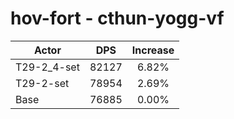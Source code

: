 # hov-fort - cthun-yogg-vf
| Actor | DPS | Increase |
|---|:---:|:---:|
|T29-2_4-set|82127|6.82%|
|T29-2-set|78954|2.69%|
|Base|76885|0.00%|
